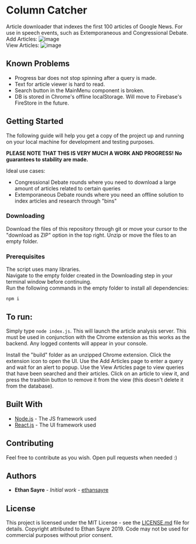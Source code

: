 # Column Catcher

Article downloader that indexes the first 100 articles of Google News. For use in speech events, such as Extemporaneous and Congressional Debate.  
Add Articles:
![image](https://user-images.githubusercontent.com/45691485/52159933-e152bf80-2670-11e9-87d2-ed2cbfb2801c.png)  
View Articles:
![image](https://user-images.githubusercontent.com/45691485/52159926-cbdd9580-2670-11e9-93a1-6df7457813a2.png)

## Known Problems
* Progress bar does not stop spinning after a query is made.
* Text for article viewer is hard to read.
* Search button in the MainMenu component is broken.
* DB is stored in Chrome's offline localStorage. Will move to Firebase's FireStore in the future.

## Getting Started

The following guide will help you get a copy of the project up and running on your local machine for development and testing purposes.  
  
**PLEASE NOTE THAT THIS IS VERY MUCH A WORK AND PROGRESS! No guarantees to stability are made.**

Ideal use cases:  
* Congressional Debate rounds where you need to download a large amount of articles related to certain queries  
* Extemporaneous Debate rounds where you need an offline solution to index articles and research through "bins"  

### Downloading
Download the files of this repository through git or move your cursor to the "download as ZIP" option in the top right. Unzip or move the files to an empty folder.

### Prerequisites

The script uses many libraries.  
Navigate to the empty folder created in the Downloading step in your terminal window before continuing.  
Run the following commands in the empty folder to install all dependencies:

```
npm i
```

## To run:
Simply type ``node index.js``. This will launch the article analysis server. This must be used in conjunction with the Chrome extension as this works as the backend. Any logged contents will appear in your console.  

Install the "build" folder as an unzipped Chrome extension. Click the extension icon to open the UI. Use the Add Articles page to enter a query and wait for an alert to popup. Use the View Articles page to view queries that have been searched and their articles. Click on an article to view it, and press the trashbin button to remove it from the view (this doesn't delete it from the database).

## Built With

* [Node.js](https://nodejs.org/) - The JS framework used
* [React.js](https://reactjs.org) - The UI framework used

## Contributing

Feel free to contribute as you wish. Open pull requests when needed :)

## Authors

* **Ethan Sayre** - *Initial work* - [ethansayre](https://github.com/ethansayre)

## License

This project is licensed under the MIT License - see the [LICENSE.md](LICENSE.md) file for details.
Copyright attributed to Ethan Sayre 2019. Code may not be used for commercial purposes without prior consent.
